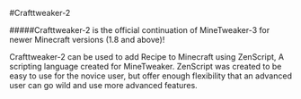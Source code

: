 #Crafttweaker-2

#####Crafttweaker-2 is the official continuation of MineTweaker-3 for newer Minecraft versions (1.8 and above)!

Crafttweaker-2 can be used to add Recipe to Minecraft using ZenScript, A scripting language created for MineTweaker. ZenScript was created to be easy to use for the novice user, but offer enough flexibility that an advanced user can go wild and use more advanced features.
